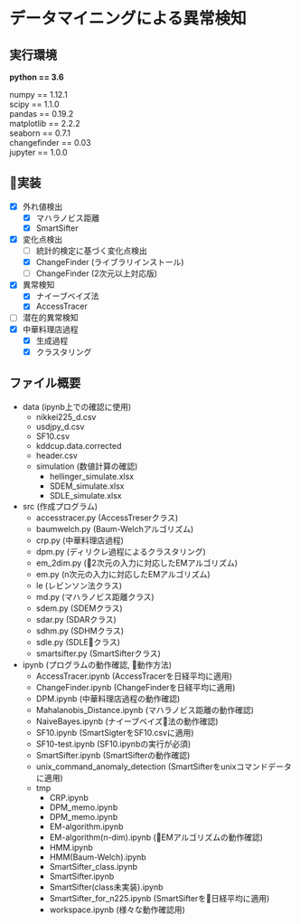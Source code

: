 # データマイニングによる異常検知

## 実行環境

<b>python == 3.6</b> <br>

numpy == 1.12.1<br>
scipy == 1.1.0<br>
pandas == 0.19.2<br>
matplotlib == 2.2.2<br>
seaborn == 0.7.1<br>
changefinder == 0.03<br>
jupyter == 1.0.0<br>

## 実装

- [x] 外れ値検出
    - [x] マハラノビス距離
    - [x] SmartSifter
- [x] 変化点検出
    - [ ] 統計的検定に基づく変化点検出
    - [x] ChangeFinder (ライブラリインストール)
    - [ ] ChangeFinder (2次元以上対応版)
- [x] 異常検知
    - [x] ナイーブベイズ法
    - [x] AccessTracer
- [ ] 潜在的異常検知
- [x] 中華料理店過程
    - [x] 生成過程
    - [x] クラスタリング 

## ファイル概要

- data (ipynb上での確認に使用)
    - nikkei225_d.csv
    - usdjpy_d.csv
    - SF10.csv
    - kddcup.data.corrected
    - header.csv
    - simulation (数値計算の確認)
        - hellinger_simulate.xlsx
        - SDEM_simulate.xlsx
        - SDLE_simulate.xlsx
- src (作成プログラム)
    - accesstracer.py (AccessTreserクラス)
    - baumwelch.py (Baum-Welchアルゴリズム)
    - crp.py (中華料理店過程)
    - dpm.py (ディリクレ過程によるクラスタリング)
    - em_2dim.py (2次元の入力に対応したEMアルゴリズム)
    - em.py (n次元の入力に対応したEMアルゴリズム)
    - le (レビンソン法クラス)
    - md.py (マハラノビス距離クラス)
    - sdem.py (SDEMクラス)
    - sdar.py (SDARクラス)
    - sdhm.py (SDHMクラス)
    - sdle.py (SDLEクラス)
    - smartsifter.py (SmartSifterクラス)
- ipynb (プログラムの動作確認, 動作方法)
    - AccessTracer.ipynb (AccessTracerを日経平均に適用)
    - ChangeFinder.ipynb (ChangeFinderを日経平均に適用)
    - DPM.ipynb (中華料理店過程の動作確認)
    - Mahalanobis_Distance.ipynb (マハラノビス距離の動作確認)
    - NaiveBayes.ipynb (ナイーブベイズ法の動作確認)
    - SF10.ipynb (SmartSigterをSF10.csvに適用)
    - SF10-test.ipynb (SF10.ipynbの実行が必須)
    - SmartSifter.ipynb (SmartSifterの動作確認)
    - unix_command_anomaly_detection (SmartSifterをunixコマンドデータに適用)
    - tmp
        - CRP.ipynb
        - DPM_memo.ipynb
        - DPM_memo.ipynb
        - EM-algorithm.ipynb
        - EM-algorithm(n-dim).ipynb (EMアルゴリズムの動作確認)
        - HMM.ipynb
        - HMM(Baum-Welch).ipynb
        - SmartSifter_class.ipynb
        - SmartSifter.ipynb
        - SmartSifter(class未実装).ipynb
        - SmartSifter_for_n225.ipynb (SmartSifterを日経平均に適用)
        - workspace.ipynb (様々な動作確認用)



